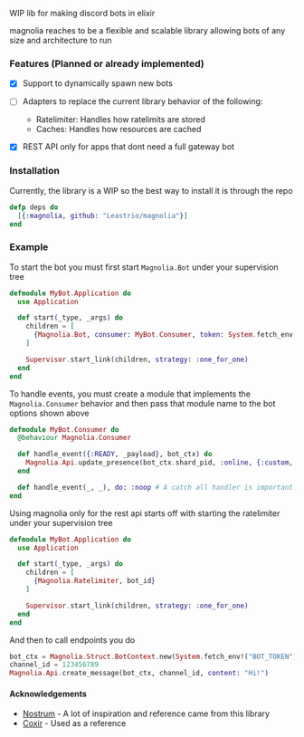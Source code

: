 WIP lib for making discord bots in elixir

magnolia reaches to be a flexible and scalable library allowing bots of any size and architecture to run

### Features (Planned or already implemented)
- [x] Support to dynamically spawn new bots
- [ ] Adapters to replace the current library behavior of the following:
    - Ratelimiter: Handles how ratelimits are stored
    - Caches: Handles how resources are cached
- [x] REST API only for apps that dont need a full gateway bot


### Installation
Currently, the library is a WIP so the best way to install it is through the repo
```elixir
defp deps do 
  [{:magnolia, github: "Leastrio/magnolia"}]
end
```

### Example

To start the bot you must first start `Magnolia.Bot` under your supervision tree
```elixir
defmodule MyBot.Application do 
  use Application

  def start(_type, _args) do 
    children = [
      {Magnolia.Bot, consumer: MyBot.Consumer, token: System.fetch_env!("BOT_TOKEN"), intents: [:guild_messages]}
    ]

    Supervisor.start_link(children, strategy: :one_for_one)
  end
end
```

To handle events, you must create a module that implements the `Magnolia.Consumer` behavior and then pass that module name to the bot options shown above
```elixir
defmodule MyBot.Consumer do
  @behaviour Magnolia.Consumer

  def handle_event({:READY, _payload}, bot_ctx) do
    Magnolia.Api.update_presence(bot_ctx.shard_pid, :online, {:custom, "Hi!"})
  end

  def handle_event(_, _), do: :noop # A catch all handler is important!
end
```

Using magnolia only for the rest api starts off with starting the ratelimiter under your supervision tree
```elixir
defmodule MyBot.Application do 
  use Application

  def start(_type, _args) do 
    children = [
      {Magnolia.Ratelimiter, bot_id}
    ]

    Supervisor.start_link(children, strategy: :one_for_one)
  end
end
```

And then to call endpoints you do
```elixir
bot_ctx = Magnolia.Struct.BotContext.new(System.fetch_env!("BOT_TOKEN"))
channel_id = 123456789
Magnolia.Api.create_message(bot_ctx, channel_id, content: "Hi!")
```

#### Acknowledgements
- [Nostrum](https://github.com/Kraigie/nostrum) - A lot of inspiration and reference came from this library
- [Coxir](https://github.com/satom99/coxir) - Used as a reference
